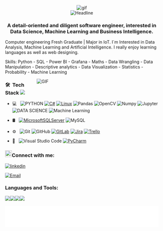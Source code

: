 <div align=center>
          <img alt="gif" align="center" src="https://github.com/taha632/taha632/blob/main/git.gif" width=300 height=300/>
    </div>

<div align=center>
        <img src="https://readme-typing-svg.herokuapp.com?color=%236FDA44&size=32&center=true&vCenter=true&width=600&height=50&lines=Hi+there+I'm+Taha+Elqandili+%F0%9F%91%8B;AI+and+Data+Enthusiast;Passionate+about+new+technologies" alt="Headline" />
    </div>

<h3 align="center">A detail-oriented and diligent software engineer, interested in Data Science, Machine Learning and Business Intelligence.</h3>




Computer engineering Fresh Graduate | Major in IoT. I`m Interested in Data Analysis, Machine Learning and Artificial Intelligence. I really enjoy learning languages as well as web designing.


Skills: Python - SQL - Power BI - Grafana - Maths - Data Wrangling - Data Manipulation - Descriptive analytics - Data Visualization - Statistics - Probability - Machine Learning





<img align="right" width="400" alt="GIF" src="https://blog.cloudlayer.io/content/images/2020/12/coding-freak.gif"/>






<h3> 🛠 &nbsp;Tech Stack <img src="https://media.giphy.com/media/j2pOGeGYKe2xCCKwfi/giphy.gif" width="40"></h3>

- 💻 &nbsp;
  ![PYTHON](https://img.shields.io/badge/-Python-333333?style=flat&logo=python)
  [![C#](https://img.shields.io/badge/C%23-%23239120.svg?logo=csharp&logoColor=white)](#)
  [![Linux](https://img.shields.io/badge/Linux-FCC624?logo=linux&logoColor=black)](#)
  ![Pandas](https://img.shields.io/badge/Pandas-150458?style=flat-square&logo=pandas&logoColor=white")
  ![OpenCV](https://img.shields.io/badge/-OpenCV-333333?style=flat&logo=OpenCV)
  ![Numpy](https://img.shields.io/badge/Numpy-013243?style=flat-square&logo=numpy&logoColor=white")
  ![Jupyter](https://img.shields.io/badge/Jupyter-F37626?style=flat-square&logo=Jupyter&logoColor=white)
  ![DATA SCIENCE](https://img.shields.io/badge/-Data%20Science-333333?style=flat&logo=data%20science)
  ![Machine Learning](https://img.shields.io/badge/-ML-333333?style=flat&logo=ML)
  
  
- 🛢 &nbsp;
  [![MicrosoftSQLServer](https://img.shields.io/badge/Microsoft%20SQL%20Server-CC2927?logo=microsoft%20sql%20server&logoColor=white)](#)
  ![MySQL](https://img.shields.io/badge/-MySQL-333333?style=flat&logo=mysql)
- ⚙️ &nbsp;
  ![Git](https://img.shields.io/badge/-Git-333333?style=flat&logo=git)
  ![GitHub](https://img.shields.io/badge/-GitHub-333333?style=flat&logo=github)
  [![GitLab](https://img.shields.io/badge/GitLab-FC6D26?logo=gitlab&logoColor=fff)](#)
  [![Jira](https://img.shields.io/badge/Jira-0052CC?logo=jira&logoColor=fff)](#)
  [![Trello](https://img.shields.io/badge/Trello-0052CC?logo=trello&logoColor=fff)](#)
- 🔧 &nbsp;
  ![Visual Studio Code](https://img.shields.io/badge/-Visual%20Studio%20Code-333333?style=flat&logo=visual-studio-code&logoColor=007ACC)
 [![PyCharm](https://img.shields.io/badge/PyCharm-143?logo=pycharm&logoColor=black&color=black&labelColor=green)](#)


<h3 align="left"><img src="https://media.giphy.com/media/5WJ6SOKeNKrSzblU4R/giphy.gif" width=22 height=22>Connect with me:</h3> 

[<img src='https://cdn3.iconfinder.com/data/icons/capsocial-round/500/linkedin-64.png' alt='linkedin' height='40'>](https://www.linkedin.com/in/tmelqandili/)


<a href="mailto:elqandili.taha@gmail.com"><img alt="Email" src="https://img.shields.io/badge/Gmail-D14836?logo=gmail&logoColor=white"></a><br>

<h3 align="left">Languages and Tools:</h3>

<img height=50 src="https://cdn.jsdelivr.net/gh/devicons/devicon/icons/python/python-original.svg"/><img height=50 src="https://cdn.jsdelivr.net/gh/devicons/devicon/icons/git/git-plain.svg"/><img height=50 src="https://cdn.jsdelivr.net/gh/devicons/devicon/icons/github/github-original.svg"/><img height=50 src="https://cdn.jsdelivr.net/gh/devicons/devicon/icons/vscode/vscode-original.svg"/>

<img align='center'  height="70" alt="Thanks" width="100%" src="https://github.com/taha632/taha632/blob/main/Taha.svg">
